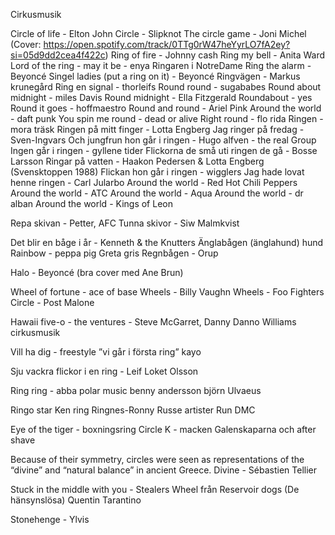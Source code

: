 Cirkusmusik

Circle of life - Elton John
Circle - Slipknot
The circle game - Joni Michel (Cover: https://open.spotify.com/track/0TTg0rW47heYyrLO7fA2ey?si=05d9dd2cea4f422c)
Ring of fire - Johnny cash
Ring my bell - Anita Ward
Lord of the ring - may it be - enya 
Ringaren i NotreDame 
Ring the alarm - Beyoncé
Singel ladies (put a ring on it) - Beyoncé
Ringvägen - Markus krunegård
Ring en signal - thorleifs
Round round - sugababes 
Round about midnight - miles Davis 
Round midnight - Ella Fitzgerald 
Roundabout - yes
Round it goes - hoffmaestro
Round and round - Ariel Pink
Around the world - daft punk
You spin me round - dead or alive
Right round - flo rida
Ringen - mora träsk
Ringen på mitt finger - Lotta Engberg 
Jag ringer på fredag - Sven-Ingvars
Och jungfrun hon går i ringen - Hugo alfven - the real Group
Ingen går i ringen - gyllene tider
Flickorna de små uti ringen de gå - Bosse Larsson
Ringar på vatten - Haakon Pedersen & Lotta Engberg (Svensktoppen 1988)
Flickan hon går i ringen - wigglers
Jag hade lovat henne ringen - Carl Jularbo
Around the world - Red Hot Chili Peppers
Around the world - ATC
Around the world - Aqua
Around the world - dr alban
Around the world - Kings of Leon

Repa skivan - Petter, AFC
Tunna skivor - Siw Malmkvist

Det blir en båge i år - Kenneth & the Knutters
Änglabågen (änglahund) hund
Rainbow - peppa pig Greta gris
Regnbågen - Orup 

Halo - Beyoncé (bra cover med Ane Brun)

Wheel of fortune - ace of base
Wheels - Billy Vaughn
Wheels - Foo Fighters
Circle - Post Malone

Hawaii five-o - the ventures - Steve McGarret, Danny Danno Williams cirkusmusik

Vill ha dig - freestyle ”vi går i första ring” kayo

Sju vackra flickor i en ring - Leif Loket Olsson

Ring ring - abba polar music benny andersson björn Ulvaeus

Ringo star
Ken ring
Ringnes-Ronny Russe artister
Run DMC

Eye of the tiger - boxningsring
Circle K - macken Galenskaparna och after shave

Because of their symmetry, circles were seen as representations of the “divine” and “natural balance” in ancient Greece.
Divine - Sébastien Tellier

Stuck in the middle with you - Stealers Wheel från Reservoir dogs (De hänsynslösa) Quentin Tarantino

Stonehenge - Ylvis
